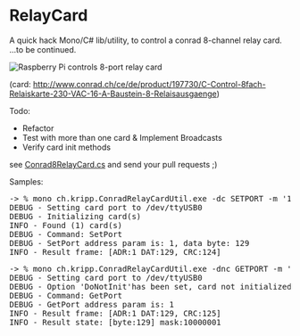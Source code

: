 RelayCard
=========

A quick hack Mono/C# lib/utility, to control a conrad 8-channel relay card. 
...to be continued.

![Raspberry Pi controls 8-port relay card](http://www.kripp.ch/drop/public/raspb/20130215_221619.jpg "Raspberry Pi controls 8-port relay card")

(card: http://www.conrad.ch/ce/de/product/197730/C-Control-8fach-Relaiskarte-230-VAC-16-A-Baustein-8-Relaisausgaenge)

Todo: 
  - Refactor
  - Test with more than one card & Implement Broadcasts
  - Verify card init methods
  
see [Conrad8RelayCard.cs](https://github.com/krippendorf/RelayCard/blob/master/ch.kripp.RelayCard/ch.kripp.RelayCard/Conrad8RelayCard.cs) and send your pull requests ;)

Samples: 
<pre>
-> % mono ch.kripp.ConradRelayCardUtil.exe -dc SETPORT -m '1;10000001' -p /dev/ttyUSB0 
DEBUG - Setting card port to /dev/ttyUSB0
DEBUG - Initializing card(s)
INFO - Found (1) card(s)
DEBUG - Command: SetPort
DEBUG - SetPort address param is: 1, data byte: 129
INFO - Result frame: [ADR:1 DAT:129, CRC:124]
</pre>

<pre>
-> % mono ch.kripp.ConradRelayCardUtil.exe -dnc GETPORT -m '1' -p /dev/ttyUSB0
DEBUG - Setting card port to /dev/ttyUSB0
DEBUG - Option 'DoNotInit'has been set, card not initialized
DEBUG - Command: GetPort
DEBUG - GetPort address param is: 1
INFO - Result frame: [ADR:1 DAT:129, CRC:125]
INFO - Result state: [byte:129] mask:10000001
</pre>

